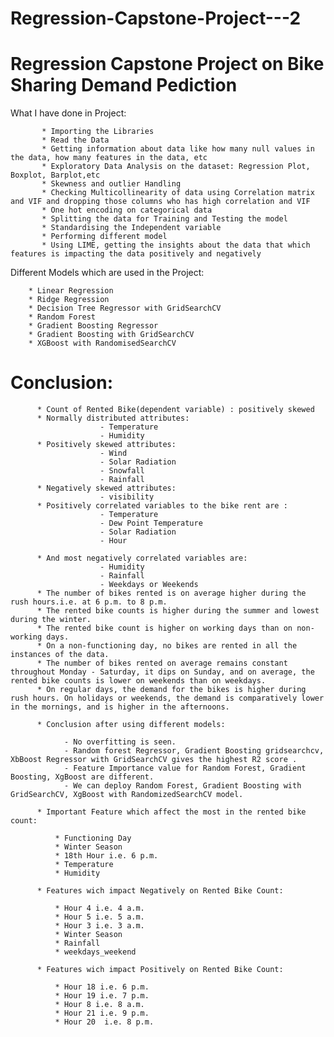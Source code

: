 # Regression-Capstone-Project---2
# Regression Capstone Project on Bike Sharing Demand Pediction
What I have done in Project:

           * Importing the Libraries
           * Read the Data
           * Getting information about data like how many null values in the data, how many features in the data, etc
           * Exploratory Data Analysis on the dataset: Regression Plot, Boxplot, Barplot,etc
           * Skewness and outlier Handling
           * Checking Multicollinearity of data using Correlation matrix and VIF and dropping those columns who has high correlation and VIF
           * One hot encoding on categorical data
           * Splitting the data for Training and Testing the model
           * Standardising the Independent variable
           * Performing different model
           * Using LIME, getting the insights about the data that which features is impacting the data positively and negatively

Different Models which are used in the Project:

        * Linear Regression
        * Ridge Regression
        * Decision Tree Regressor with GridSearchCV
        * Random Forest
        * Gradient Boosting Regressor
        * Gradient Boosting with GridSearchCV
        * XGBoost with RandomisedSearchCV
        
# Conclusion:
          * Count of Rented Bike(dependent variable) : positively skewed
          * Normally distributed attributes:
                        - Temperature
                        - Humidity
          * Positively skewed attributes:
                        - Wind 
                        - Solar Radiation 
                        - Snowfall 
                        - Rainfall
          * Negatively skewed attributes: 
                        - visibility
          * Positively correlated variables to the bike rent are :
                        - Temperature
                        - Dew Point Temperature
                        - Solar Radiation
                        - Hour

          * And most negatively correlated variables are:
                        - Humidity
                        - Rainfall
                        - Weekdays or Weekends
          * The number of bikes rented is on average higher during the rush hours.i.e. at 6 p.m. to 8 p.m.
          * The rented bike counts is higher during the summer and lowest during the winter.
          * The rented bike count is higher on working days than on non-working days.
          * On a non-functioning day, no bikes are rented in all the instances of the data.
          * The number of bikes rented on average remains constant throughout Monday - Saturday, it dips on Sunday, and on average, the rented bike counts is lower on weekends than on weekdays.
          * On regular days, the demand for the bikes is higher during rush hours. On holidays or weekends, the demand is comparatively lower in the mornings, and is higher in the afternoons.

          * Conclusion after using different models:

                - No overfitting is seen.
                - Random forest Regressor, Gradient Boosting gridsearchcv, XbBoost Regressor with GridSearchCV gives the highest R2 score .
                - Feature Importance value for Random Forest, Gradient Boosting, XgBoost are different.
                - We can deploy Random Forest, Gradient Boosting with  GridSearchCV, XgBoost with RandomizedSearchCV model.

          * Important Feature which affect the most in the rented bike count:

              * Functioning Day
              * Winter Season
              * 18th Hour i.e. 6 p.m.
              * Temperature
              * Humidity

          * Features wich impact Negatively on Rented Bike Count:  

              * Hour 4 i.e. 4 a.m.
              * Hour 5 i.e. 5 a.m.
              * Hour 3 i.e. 3 a.m.
              * Winter Season 
              * Rainfall 
              * weekdays_weekend

          * Features wich impact Positively on Rented Bike Count:

              * Hour 18 i.e. 6 p.m.
              * Hour 19 i.e. 7 p.m.
              * Hour 8 i.e. 8 a.m.
              * Hour 21 i.e. 9 p.m.
              * Hour 20  i.e. 8 p.m.
